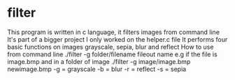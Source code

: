 # filter
This program is written in c language, it filters images from command line
It's part of a bigger project
I only worked on the helper.c file
It performs four basic functions on images grayscale, sepia, blur and reflect
How to use from command line
./filter -g folder/filename fileout name e.g if the file is image.bmp and in a folder of image
./filter -g image/image.bmp newimage.bmp
-g = grayscale
-b = blur
-r = reflect
-s = sepia
